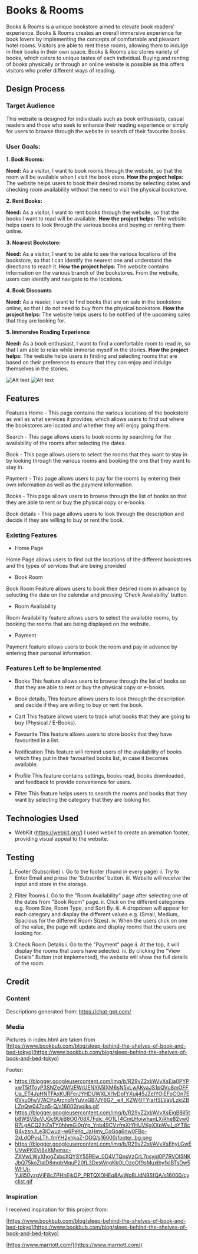 # Books & Rooms

Books & Rooms is a unique bookstore aimed to elevate book readers' experience. Books & Rooms creates an overall immersive experience for book lovers by implementing the concepts of comfortable and pleasant hotel rooms. Visitors are able to rent these rooms, allowing them to indulge in their books in their own space. Books & Rooms also stores variety of books, which caters to unique tastes of each individual. Buying and renting of books physically or through an online website is possible as this offers visitors who prefer different ways of reading.

## Design Process

### Target Audience

This website is designed for individuals such as book enthusiasts, casual readers and those who seek to enhance their reading experience or simply for users to browse through the website in search of their favourite books.

### User Goals:

**1. Book Rooms:**

**Need:** As a visitor, I want to book rooms through the website, so that the room will be available when I visit the book store.
**How the project helps:** The website helps users to book their desired rooms by selecting dates and checking room availability without the need to visit the physical bookstore.

**2. Rent Books:**

**Need:** As a visitor, I want to rent books through the website, so that the books I want to read will be available.
**How the project helps:** The website helps users to look through the various books and buying or renting them online.

**3. Nearest Bookstore:**

**Need:** As a visitor, I want to be able to see the various locations of the bookstore, so that I can identify the nearest one and understand the directions to reach it.
**How the project helps:** The website contains information on the various branch of the bookstores. From the website, users can identify and navigate to the locations.

**4. Book Discounts**

**Need:** As a reader, I want to find books that are on sale in the bookstore online, so that I do not need to buy from the physical bookstore.
**How the project helps:** The website helps users to be notified of the upcoming sales that they are looking for.

**5. Immersive Reading Experience**

**Need:** As a book enthusiast, I want to find a comfortable room to read in, so that I am able to relax while immerse myself in the stories.
**How the project helps:** The website helps users in finding and selecting rooms that are based on their preference to ensure that they can enjoy and indulge themselves in the stories.

![Alt text](image.png)
![Alt text](image-1.png)

## Features

Features Home - This page contains the various locations of the bookstore as well as what services it provides, which allows users to find out where the bookstores are located and whether they will enjoy going there.

Search - This page allows users to book rooms by searching for the availability of the rooms after selecting the dates.

Book - This page allows users to select the rooms that they want to stay in by looking through the various rooms and booking the one that they want to stay in.

Payment - This page allows users to pay for the rooms by entering their own information as well as the payment information.

Books - This page allows users to browse through the list of books so that they are able to rent or buy the physical copy or e-books.

Book details - This page allows users to look through the description and decide if they are willing to buy or rent the book.

### Existing Features

- Home Page

Home Page allows users to find out the locations of the different bookstores and the types of services that are being provided

- Book Room

Book Room Feature allows users to book their desired room in advance by selecting the date on the calendar and pressing 'Check Availability' button.

- Room Availability

Room Availability feature allows users to select the available rooms, by booking the rooms that are being displayed on the website.

- Payment

Payment feature allows users to book the room and pay in advance by entering their personal information.

### Features Left to be Implemented

- Books
  This feature allows users to browse through the list of books so that they are able to rent or buy the physical copy or e-books.

- Book details,
  This feature allows users to look through the description and decide if they are willing to buy or rent the book.

- Cart
  This feature allows users to track what books that they are going to buy (Physical / E-Books).

- Favourite
  This feature allows users to store books that they have favourited in a list.
- Notification
  This feature will remind users of the availability of books which they put in their favourited books list, in case it becomes available.
- Profile
  This feature contains settings, books read, books downloaded, and feedback to provide convenience for users.
- Filter
  This feature helps users to search the rooms and books that they want by selecting the category that they are looking for.

## Technologies Used

- WebKit (https://webkit.org/)
  I used webkit to create an animation footer, providing visual appeal to the website.

## Testing

1. Footer (Subscribe)
   i. Go to the footer (found in every page)
   ii. Try to Enter Email and press the 'Subscribe' button.
   iii. Website will receive the input and store in the storage.

2. Filter Rooms
   i. Go to the "Room Availability" page after selecting one of the dates from "Book Room" page.
   ii. Click on the different categories e.g. Room Size, Room Type, and Sort By.
   iii. A dropdown will appear for each category and display the different values
   e.g. (Small, Medium, Spacious for the different Room Sizes).
   iv. When the users click on one of the value, the page will update and display
   rooms that the users are looking for.

3. Check Room Details
   i. Go to the "Payment" page
   ii. At the top, it will display the rooms that users have selected.
   iii. By clicking the "View Details" Button (not implemented), the website will show
   the full details of the room.

## Credit

### Content

Descriptions generated from:
https://chat-gpt.com/

### Media

Pictures in index.html are taken from [https://www.bookbub.com/blog/sleep-behind-the-shelves-of-book-and-bed-tokyo](https://www.bookbub.com/blog/sleep-behind-the-shelves-of-book-and-bed-tokyo)

Footer:

- https://blogger.googleusercontent.com/img/b/R29vZ2xl/AVvXsEia0PYPxwT5ifToyP3SNZeQWfJEWrUENYA5IXM6sN5vLwAKvaJS1pQVu8mOFFUa_ET4JuHNTFAxKURFerJYHDUWXLXl1vDofYXuij45JZelYOjEFoCOn7E6Vxu0fwV7ACPzArcno1rYuVxGB7JY6G7__e4_KZW4lTYIaHSLVaVLzklZBLZnQw047oq5-Q/s16000/volks.gif
- https://blogger.googleusercontent.com/img/b/R29vZ2xl/AVvXsEigB8iI5tb8WSVBuVUGc9UjjB8O0708X7Fdic_4O1LT4CmLHoiwhanLXiRhe82yw0R7LgACQ2IhZaTY0hhmGi0gYp_Ynb49CVzfmXtYHUVKgXXpWvJ_oYT8cB4vzsnJLe3iCwuzj-w6PeYq_JaHmy_CoGoa6nw0FBo-2xLdOPvsLTh_fmYH2xhkaZ-OGQ/s16000/footer_bg.png
- https://blogger.googleusercontent.com/img/b/R29vZ2xl/AVvXsEhyLGwEUVwPK6Vi8xXMymsc-ZXVwLWyXhogZxbcXQYSY55REw_0D4VTQnsVzCrL7nsyjd0P7RVOI5NKJbQ75koZIalD8mqbMquP20fL3DxsWngKkOLOzoOf9sMuxlbyfkIBTsDw5WFUj-YJiI50yzgVjF8cZPHhEjkOP_PRTQXDHEq8AyWpBiJdN9SfQA/s16000/cyclist.gif

### Inspiration

I received inspiration for this project from:

[https://www.bookbub.com/blog/sleep-behind-the-shelves-of-book-and-bed-tokyo](https://www.bookbub.com/blog/sleep-behind-the-shelves-of-book-and-bed-tokyo)

[https://www.marriott.com/](https://www.marriott.com/)
